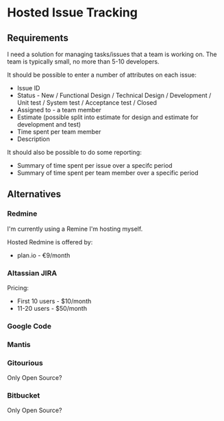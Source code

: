 Hosted Issue Tracking
====================


Requirements
-----------

I need a solution for managing tasks/issues that a team is working on. The team is typically small,
no more than 5-10 developers. 

It should be possible to enter a number of attributes on each issue:

  * Issue ID
  * Status - New / Functional Design / Technical Design / Development / Unit test / System test / Acceptance test / Closed
  * Assigned to - a team member
  * Estimate (possible split into estimate for design and estimate for development and test)
  * Time spent per team member
  * Description


It should also be possible to do some reporting:

  * Summary of time spent per issue over a specifc period
  * Summary of time spent per team member over a specific period  



Alternatives
-----------


### Redmine 

I'm currently using a Remine I'm hosting myself. 

Hosted Redmine is offered by:
  * plan.io - €9/month




### Altassian JIRA

Pricing:
  * First 10 users - $10/month
  * 11-20 users    - $50/month



### Google Code




### Mantis




### Gitourious

Only Open Source?



### Bitbucket

Only Open Source?


